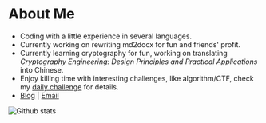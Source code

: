 # About Me

- Coding with a little experience in several languages.
- Currently working on rewriting md2docx for fun and friends' profit.
- Currently learning cryptography for fun, working on translating *Cryptography Engineering: Design Principles and Practical Applications* into Chinese.
- Enjoy killing time with interesting challenges, like algorithm/CTF, check my [daily challenge](https://csuwangj.github.io/ZDaily/) for details.
- [Blog](https://CSUwangj.github.io) | [Email](mailto:CSUwangj@protonmail.com)

![Github stats](https://github-readme-stats.vercel.app/api?username=CSUwangj&show_icons=true)
